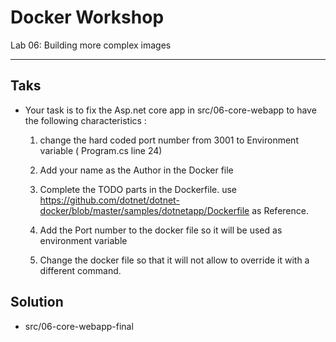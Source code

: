 # Docker Workshop
Lab 06: Building more complex images

---

## Taks

 - Your task is to fix the Asp.net core app in src/06-core-webapp to have the following characteristics :
  
   1. change the hard coded port number from 3001 to Environment variable ( Program.cs line 24)

   2. Add your name as the Author in the Docker file

   3. Complete the TODO parts in the Dockerfile.
    use https://github.com/dotnet/dotnet-docker/blob/master/samples/dotnetapp/Dockerfile as Reference.

   4. Add the Port number to the docker file so it will be used as environment variable 

   5. Change the docker file so that it will not allow to override it with a different command.


## Solution 
 - src/06-core-webapp-final
